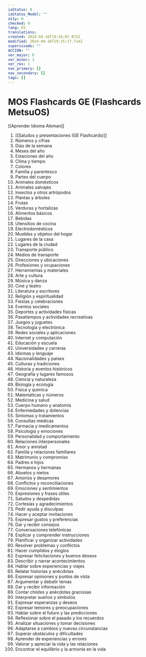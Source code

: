```yaml
---
iaStatus: 0
iaStatus_Model: ""
a11y: 0
checked: 0
lang: ES
translations: 
created: 2024-04-16T19:24:07.875Z
modified: 2024-04-16T19:25:17.714Z
supervisado: ""
ACCION: ""
ver_major: 0
ver_minor: 3
ver_rev: 1
nav_primary: []
nav_secondary: []
tags: []
---
```

# MOS Flashcards GE (Flashcards MetsuOS)

[[Aprender Idioma Aleman]]

1. [[Saludos y presentaciones (GE Flashcards)]]
2. Números y cifras
3. Días de la semana
4. Meses del año
5. Estaciones del año
6. Clima y tiempo
7. Colores
8. Familia y parentesco
9. Partes del cuerpo
10. Animales domésticos
11. Animales salvajes
12. Insectos y otros artrópodos
13. Plantas y árboles
14. Frutas
15. Verduras y hortalizas
16. Alimentos básicos
17. Bebidas
18. Utensilios de cocina
19. Electrodomésticos
20. Muebles y objetos del hogar
21. Lugares de la casa
22. Lugares de la ciudad
23. Transporte público
24. Medios de transporte
25. Direcciones y ubicaciones
26. Profesiones y ocupaciones
27. Herramientas y materiales
28. Arte y cultura
29. Música y danza
30. Cine y teatro
31. Literatura y escritores
32. Religión y espiritualidad
33. Fiestas y celebraciones
34. Eventos sociales
35. Deportes y actividades físicas
36. Pasatiempos y actividades recreativas
37. Juegos y juguetes
38. Tecnología y electrónica
39. Redes sociales y aplicaciones
40. Internet y computación
41. Educación y escuela
42. Universidades y carreras
43. Idiomas y lenguaje
44. Nacionalidades y países
45. Culturas y tradiciones
46. Historia y eventos históricos
47. Geografía y lugares famosos
48. Ciencia y naturaleza
49. Biología y ecología
50. Física y química
51. Matemáticas y números
52. Medicina y salud
53. Cuerpo humano y anatomía
54. Enfermedades y dolencias
55. Síntomas y tratamientos
56. Consultas médicas
57. Farmacia y medicamentos
58. Psicología y emociones
59. Personalidad y comportamiento
60. Relaciones interpersonales
61. Amor y amistad
62. Familia y relaciones familiares
63. Matrimonio y compromiso
64. Padres e hijos
65. Hermanos y hermanas
66. Abuelos y nietos
67. Amoríos y desamores
68. Conflictos y reconciliaciones
69. Emociones y sentimientos
70. Expresiones y frases útiles
71. Saludos y despedidas
72. Cortesías y agradecimientos
73. Pedir ayuda y disculpas
74. Hacer y aceptar invitaciones
75. Expresar gustos y preferencias
76. Dar y recibir consejos
77. Conversaciones telefónicas
78. Explicar y comprender instrucciones
79. Planificar y organizar actividades
80. Resolver problemas y conflictos
81. Hacer cumplidos y elogios
82. Expresar felicitaciones y buenos deseos
83. Describir y narrar acontecimientos
84. Hablar sobre experiencias y viajes
85. Relatar historias y anécdotas
86. Expresar opiniones y puntos de vista
87. Argumentar y debatir temas
88. Dar y recibir información
89. Contar chistes y anécdotas graciosas
90. Interpretar sueños y símbolos
91. Expresar esperanzas y deseos
92. Expresar temores y preocupaciones
93. Hablar sobre el futuro y las predicciones
94. Reflexionar sobre el pasado y los recuerdos
95. Analizar situaciones y tomar decisiones
96. Adaptarse a cambios y nuevas circunstancias
97. Superar obstáculos y dificultades
98. Aprender de experiencias y errores
99. Valorar y apreciar la vida y las relaciones
100. Encontrar el equilibrio y la armonía en la vida
